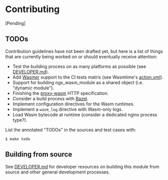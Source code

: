 # Contributing

[Pending]

## TODOs

Contribution guidelines have not been drafted yet, but here is a list of things
that are currently being worked on or should eventually receive attention:

- Test the building process on as many platforms as possible (see
  [DEVELOPER.md](DEVELOPER.md)).
- Add [Wasmer](https://github.com/wasmerio/wasmer) support to the CI tests
  matrix (see Wasmtime's [action.yml](.github/actions/wasmtime/action.yml)).
- Support for building ngx_wasm_module as a shared object (i.e. "dynamic
  module").
- Finishing the [proxy-wasm](https://github.com/proxy-wasm/spec) HTTP specification.
- Consider a build process with [Bazel](https://bazel.build/).
- Implement configuration directives for the Wasm runtimes.
- Implement a `wasm_log` directive with Wasm-only logs.
- Load Wasm bytecode at runtime (consider a dedicated nginx process type?).

List the annotated "TODOs" in the sources and test cases with:

```
$ make todo
```

## Building from source

See [DEVELOPER.md](DEVELOPER.md) for developer resources on building this module
from source and other general development processes.
